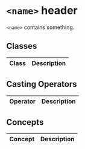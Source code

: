 # `<name>` header

`<name>` contains something.

## Classes
| Class | Description |
| :---: | :-- |


## Casting Operators
| Operator | Description |
| :---: | :-- |

## Concepts
| Concept | Description |
| :---: | :-- |



